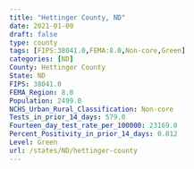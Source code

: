 ```yaml
---
title: "Hettinger County, ND"
date: 2021-01-09
draft: false
type: county
tags: [FIPS:38041.0,FEMA:8.0,Non-core,Green]
categories: [ND]
County: Hettinger County
State: ND
FIPS: 38041.0
FEMA_Region: 8.0
Population: 2499.0
NCHS_Urban_Rural_Classification: Non-core
Tests_in_prior_14_days: 579.0
Fourteen_day_test_rate_per_100000: 23169.0
Percent_Positivity_in_prior_14_days: 0.012
Level: Green
url: /states/ND/hettinger-county
---
```




